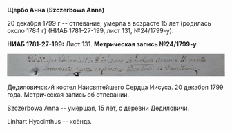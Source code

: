 **Щербо Анна (Szczerbowa Anna)**

20 декабря 1799 г -- отпевание, умерла в возрасте 15 лет (родилась около
1784 г) (НИАБ 1781-27-199, лист 131, №24/1799-у).

**НИАБ 1781-27-199:** Лист 131. **Метрическая запись №24/1799-у.**

![](./media/c1ca4c36980cbd271ab1eeab64cdd8d84455fd48.png)

Дедиловичский костел Наисвятейшего Сердца Иисуса. 20 декабря 1799 года.
Метрическая запись об отпевании.

Szczerbowa Anna -- умершая, 15 лет, с деревни Дедиловичи.

Linhart Hyacinthus -- ксёндз.

